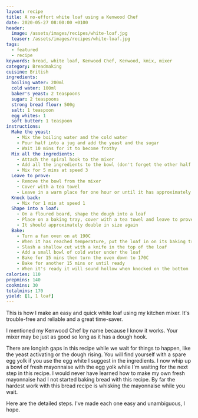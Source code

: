 ```yaml
---
layout: recipe
title: A no-effort white loaf using a Kenwood Chef
date: 2020-05-27 08:00:00 +0100
header: 
  image: /assets/images/recipes/white-loaf.jpg
  teaser: /assets/images/recipes/white-loaf.jpg
tags:
  - featured
  - recipe
keywords: bread, white loaf, Kenwood Chef, Kenwood, kmix, mixer
category: Breadmaking
cuisine: British
ingredients:
  boiling water: 200ml
  cold water: 100ml
  baker's yeast: 2 teaspoons
  sugar: 2 teaspoons
  strong bread flour: 500g
  salt: 1 teaspoon
  egg whites: 1
  soft butter: 1 teaspoon
instructions:
  Make the yeast:
    - Mix the boiling water and the cold water
    - Pour half into a jug and add the yeast and the sugar
    - Wait 10 mins for it to become frothy
  Mix all the ingredients:
    - Attach the spiral hook to the mixer
    - Add all the ingredients to the bowl (don't forget the other half of the water)
    - Mix for 5 mins at speed 3
  Leave to prove:
    - Remove the bowl from the mixer
    - Cover with a tea towel
    - Leave in a warm place for one hour or until it has approximately doubled in size
  Knock back:
    - Mix for 1 min at speed 1
  Shape into a loaf:
    - On a floured board, shape the dough into a loaf
    - Place on a baking tray, cover with a tea towel and leave to prove
    - It should approximately double in size again
  Bake:
    - Turn a fan oven on at 190C
    - When it has reached temperature, put the loaf in on its baking tray
    - Slash a shallow cut with a knife in the top of the loaf
    - Add a small bowl of cold water under the loaf
    - Bake for 15 mins then turn the oven down to 170C
    - Bake for another 15 mins or until ready
    - When it's ready it will sound hollow when knocked on the bottom
calories: 110
prepmins: 140
cookmins: 30
totalmins: 170
yield: [1, 1 loaf]
---
```

<!--excerpt.start-->
This is how I make an easy and quick white loaf using my kitchen mixer. It's trouble-free and reliable and a great time-saver.
<!--excerpt.end-->

I mentioned my Kenwood Chef by name because I know it works. Your mixer may be just as good so long as it has a dough hook.

There are longish gaps in this recipe while we wait for things to happen, like the yeast activating or the dough rising. You will find yourself with a spare egg yolk if you use the egg white I suggest in the ingredients. I now whip up a bowl of fresh mayonnaise with the egg yolk while I'm waiting for the next step in this recipe. I would never have learned how to make my own fresh mayonnaise had I not started baking bread with this recipe. By far the hardest work with this bread recipe is whisking the mayonnaise while you wait.

Here are the detailed steps. I've made each one easy and unambiguous, I hope.
